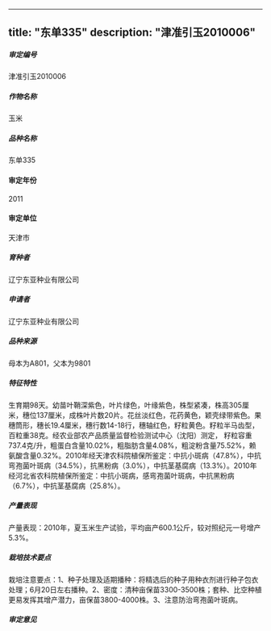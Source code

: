 
---
title: "东单335"
description: "津准引玉2010006"
---
##### 审定编号 
津准引玉2010006

##### 作物名称
玉米

##### 品种名称
东单335

#### 审定年份
2011	

#### 审定单位
天津市

##### 育种者
辽宁东亚种业有限公司

##### 申请者
辽宁东亚种业有限公司

##### 品种来源
母本为A801，父本为9801

##### 特征特性
生育期98天。幼苗叶鞘深紫色，叶片绿色，叶缘紫色，株型紧凑，株高305厘米，穗位137厘米，成株叶片数20片。花丝淡红色，花药黄色，颖壳绿带紫色。果穗筒形，穗长19.4厘米，穗行数14-18行，穗轴红色，籽粒黄色。籽粒半马齿型，百粒重38克。经农业部农产品质量监督检验测试中心（沈阳）测定， 籽粒容重737.4克/升，粗蛋白含量10.02%，粗脂肪含量4.08%，粗淀粉含量75.52%，赖氨酸含量0.32%。2010年经天津农科院植保所鉴定：中抗小斑病（47.8%），中抗弯孢菌叶斑病（34.5%），抗黑粉病（3.0%），中抗茎基腐病（13.3%）。2010年经河北省农科院植保所鉴定：中抗小斑病，感弯孢菌叶斑病，中抗黑粉病（6.7%），中抗茎基腐病（25.8%）。



##### 产量表现
产量表现：2010年，夏玉米生产试验，平均亩产600.1公斤，较对照纪元一号增产5.3%。

##### 栽培技术要点
栽培注意要点：1、种子处理及适期播种：将精选后的种子用种衣剂进行种子包衣处理；6月20日左右播种。2、密度：清种亩保苗3300-3500株；套种、比空种植更易发挥其增产潜力，亩保苗3800-4000株。3、注意防治弯孢菌叶斑病。


##### 审定意见



